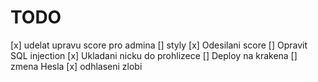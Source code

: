 # TODO

[x] udelat upravu score pro admina
[] styly
[x] Odesilani score
[] Opravit SQL injection
[x] Ukladani nicku do prohlizece
[] Deploy na krakena
[] zmena Hesla
[x] odhlaseni zlobi